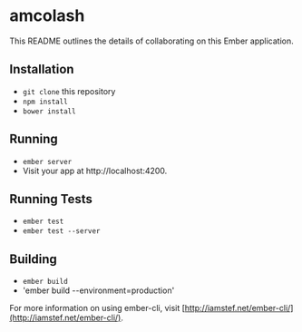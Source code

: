# amcolash

This README outlines the details of collaborating on this Ember application.

## Installation

* `git clone` this repository
* `npm install`
* `bower install`

## Running

* `ember server`
* Visit your app at http://localhost:4200.

## Running Tests

* `ember test`
* `ember test --server`

## Building

* `ember build`
* 'ember build --environment=production'

For more information on using ember-cli, visit [http://iamstef.net/ember-cli/](http://iamstef.net/ember-cli/).

